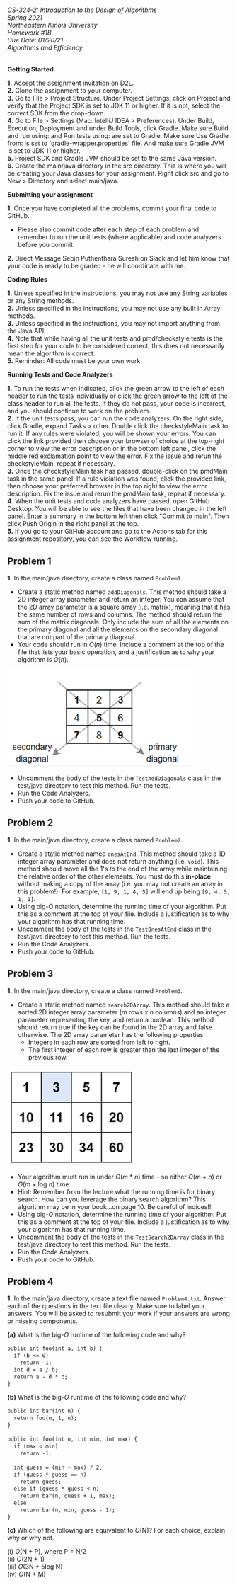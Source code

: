 ###### CS-324-2: Introduction to the Design of Algorithms <br> Spring 2021 <br> Northeastern Illinois University <br> Homework #1B <br> Due Date: 01/20/21 <br> Algorithms and Efficiency

**Getting Started**

**1.** Accept the assignment invitation on D2L.<br>
**2.** Clone the assignment to your computer.<br>
**3.** Go to File > Project Structure. Under Project Settings, click on Project and verify that the Project SDK is set to JDK 11 or higher.  If it is not, select the correct SDK from the drop-down.<br>
**4.** Go to File > Settings (Mac: IntelliJ IDEA > Preferences). Under Build, Execution, Deployment and under Build Tools, click Gradle. Make sure Build and run using: and Run tests using: are set to Gradle. Make sure Use Gradle from: is set to 'gradle-wrapper.properties' file. And make sure Gradle JVM is set to JDK 11 or higher.<br>
**5.** Project SDK and Gradle JVM should be set to the same Java version.<br>
**6.** Create the main/java directory in the src directory. This is where you will be creating your Java classes for your assignment. Right click src and go to New > Directory and select main/java.<br>

**Submitting your assignment**

**1.** Once you have completed all the problems, commit your final code to GitHub. <br>
- Please also commit code after each step of each problem and remember to run the unit tests 
  (where applicable) and code analyzers before you commit.<br>
  
**2.** Direct Message Sebin Puthenthara Suresh on Slack and let him know that your code is ready to be graded - 
  he will coordinate with me.<br>

**Coding Rules**

**1.** Unless specified in the instructions, you may not use any String variables or any String methods.<br>
**2.** Unless specified in the instructions, you may not use any built in Array methods.<br>
**3.** Unless specified in the instructions, you may not import anything from the Java API.<br>
**4.** Note that while having all the unit tests and pmd/checkstyle tests is the first step for your code to be considered correct, this
does not necessarily mean the algorithm is correct.<br>
**5.** Reminder: All code must be your own work.

**Running Tests and Code Analyzers**

**1.** To run the tests when indicated, click the green arrow to the left of each header to run the tests individually or
click the green arrow to the left of the class header to run all the tests. If they do not pass, your code is incorrect,
and you should continue to work on the problem.<br>
**2.** If the unit tests pass, you can run the code analyzers. On the right side, click Gradle, expand Tasks > other. Double click the
checkstyleMain task to run it. If any rules were violated, you will be shown your errors. You can click the link provided then
choose your browser of choice at the top-right corner to view the error description or in the bottom left panel, click the middle
red exclamation point to view the error. Fix the issue and rerun the checkstyleMain, repeat if necessary.<br>
**3.** Once the checkstyleMain task has passed, double-click on the pmdMain task in the same panel. If a rule violation was found, click the
provided link, then choose your preferred browser in the top right to view the error description. Fix the issue and rerun the pmdMain task, repeat if necessary.<br>
**4.** When the unit tests and code analyzers have passed, open GitHub Desktop. You will be able to see the files that have been changed in the left panel. Enter a
summary in the bottom left then click "Commit to main". Then click Push Origin in the right panel at the top. <br>
**5.** If you go to your GitHub account and go to the Actions tab for this assignment repository, you can see the Workflow running.

## **Problem 1**

**1.** In the main/java directory, create a class named `Problem1`.
- Create a static method named `addDiagonals`. This method should take a 2D integer array parameter and return an integer.
  You can assume that the 2D array parameter is a square array (i.e. matrix), meaning that it has the same number of rows
  and columns. The method should return the sum of the matrix diagonals. Only include the sum of all the elements on the
  primary diagonal and all the elements on the secondary diagonal that are not part of the primary diagonal.
- Your code should run in <em>O</em>(<em>n</em>) time. Include a comment at the top of the file that lists your basic
  operation, and a justification as to why your algorithm is <em>O</em>(<em>n</em>).


![matrix](images/matrix.png)


- Uncomment the body of the tests in the `TestAddDiagonals` class in the test/java directory to test this method. Run the tests.
- Run the Code Analyzers.
- Push your code to GitHub.

## **Problem 2**

**1.** In the main/java directory, create a class named `Problem2`.
- Create a static method named `onesAtEnd`. This method should take a 1D integer array parameter and does not return anything
  (i.e. `void`). This method should move all the 1's to the end of the array while maintaining the relative order of the
  other elements. You must do this <b>in-place</b> without making a copy of the array (i.e. you may not create an array in
  this problem!). For example, `[1, 9, 1, 4, 5]` will end up being `[9, 4, 5, 1, 1]`.
- Using big-O notation, determine the running time of your algorithm. Put this as a comment at the top of your file.
  Include a justification as to why your algorithm has that running time.
- Uncomment the body of the tests in the `TestOnesAtEnd` class in the test/java directory to test this method. Run the tests.
- Run the Code Analyzers.
- Push your code to GitHub.

## **Problem 3**

**1.** In the main/java directory, create a class named `Problem3`.
- Create a static method named `search2DArray`. This method should take a sorted 2D integer array parameter (<em>m</em> rows x <em>n</em> columns)
  and an integer parameter representing the key, and return a boolean. This method should return true if the key can be
  found in the 2D array and false otherwise. The 2D array parameter has the following properties:
  - Integers in each row are sorted from left to right.
  - The first integer of each row is greater than the last integer of the previous row.


![matrix](images/matrix2.png)


- Your algorithm must run in under <em>O</em>(<em>m</em> * <em>n</em>) time - so either
  <em>O</em>(<em>m</em> + <em>n</em>) or <em>O</em>(<em>m</em> + log <em>n</em>) time.
- Hint: Remember from the lecture what the running time is for binary search. How can you leverage the binary search algorithm?
  This algorithm may be in your book...on page 10. Be careful of indices!!
- Using big-<em>O</em> notation, determine the running time of your algorithm. Put this as a comment at the top of your file.
  Include a justification as to why your algorithm has that running time.
- Uncomment the body of the tests in the `TestSearch2DArray` class in the test/java directory to test this method. Run the tests.
- Run the Code Analyzers.
- Push your code to GitHub.

## **Problem 4**

**1.** In the main/java directory, create a text file named `Problem4.txt`. Answer each of the questions in the text file clearly.
Make sure to label your answers. You will be asked to resubmit your work if your answers are wrong or missing components.

**(a)** What is the big-<em>O</em> runtime of the following code and why?<br>

```
public int foo(int a, int b) {
  if (b <= 0)
    return -1;
  int d = a / b;
  return a - d * b;
}
```

**(b)** What is the big-<em>O</em> runtime of the following code and why?<br>

```
public int bar(int n) {
  return foo(n, 1, n);
}

public int foo(int n, int min, int max) {
  if (max < min)
    return -1;
  
  int guess = (min + max) / 2;
  if (guess * guess == n)
    return guess;
  else if (guess * guess < n)
    return bar(n, guess + 1, max);
  else
    return bar(n, min, guess - 1);
}
```

**(c)** Which of the following are equivalent to <em>O</em>(N)? For each choice, explain why or why not.<br>

(i) <em>O</em>(N + P), where P = N/2<br>
(ii) <em>O</em>(2N + 1)<br>
(iii) <em>O</em>(3N + 5log N)<br>
(iv) <em>O</em>(N + M)


